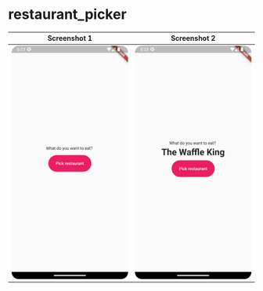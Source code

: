 # restaurant_picker

Screenshot 1 | Screenshot 2 | 
:-: | :-: | 
|![restaurant_picker](https://raw.githubusercontent.com/julianasalafia/FlutterSession/main/1_Screenshots/restaurant_picker_1.png) | ![restaurant_picker](https://raw.githubusercontent.com/julianasalafia/FlutterSession/main/1_Screenshots/restaurant_picker_2.png) |  
